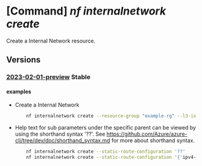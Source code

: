 # [Command] _nf internalnetwork create_

Create a Internal Network resource.

## Versions

### [2023-02-01-preview](/Resources/mgmt-plane/L3N1YnNjcmlwdGlvbnMve30vcmVzb3VyY2Vncm91cHMve30vcHJvdmlkZXJzL21pY3Jvc29mdC5tYW5hZ2VkbmV0d29ya2ZhYnJpYy9sM2lzb2xhdGlvbmRvbWFpbnMve30vaW50ZXJuYWxuZXR3b3Jrcy97fQ==/2023-02-01-preview.xml) **Stable**

<!-- mgmt-plane /subscriptions/{}/resourcegroups/{}/providers/microsoft.managednetworkfabric/l3isolationdomains/{}/internalnetworks/{} 2023-02-01-preview -->

#### examples

- Create a Internal Network
    ```bash
        nf internalnetwork create --resource-group "example-rg" --l3-isolation-domain-name "example-l3domain" --resource-name "example-internalNetwork" --vlan-id 2600 --mtu 1500 --connected-ipv4-subnets '[{"prefix":"10.0.0.1/21"}, {"prefix":"10.0.0.1/22"}]' --static-route-configuration '{"ipv4Routes":[{"prefix":"10.1.0.0/24", "nextHop":["10.0.0.1","10.0.0.2"]}, {"prefix":"10.1.0.0/24", "nextHop":["10.0.0.1", "10.0.0.2"]}]}' --bgp-configuration  '{"defaultRouteOriginate": "True", "allowAS": 2, "allowASOverride": "Enable", "peerASN": 65047, "ipv4ListenRangePrefixes": ["10.1.0.0/28","10.1.0.1/28"],  "ipv4NeighborAddress": [{"address": "10.0.0.11"},{"address": "10.0.0.12"}]}' --export-route-policy-id "/subscriptions/xxxxx-xxxx-xxxx-xxxx-xxxxx/resourceGroups/example-rg/providers/microsoft.managednetworkfabric/routePolicies/example-routepolicy" --import-route-policy-id "/subscriptions/xxxxx-xxxx-xxxx-xxxx-xxxxx/resourceGroups/example-rg/providers/microsoft.managednetworkfabric/routePolicies/example-routepolicy"
    ```

- Help text for sub parameters under the specific parent can be viewed by using the shorthand syntax '??'. See https://github.com/Azure/azure-cli/tree/dev/doc/shorthand_syntax.md for more about shorthand syntax.
    ```bash
        nf internalnetwork create --static-route-configuration '??'
        nf internalnetwork create --static-route-configuration '{'ipv4-routes':'??''
    ```
